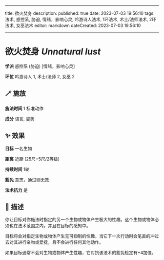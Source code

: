 
---
title: 欲火焚身
description: 
published: true
date: 2023-07-03 19:56:10
tags: 法术, 惑控系, 胁迫, 情绪，影响心灵, 吟游诗人法术, 1环法术, 术士/法师法术, 2环法术, 女巫法术
editor: markdown
dateCreated: 2023-07-03 19:56:10

---

# **欲火焚身** *Unnatural lust*

**学派** 惑控系 (胁迫) \[情绪，影响心灵\] 

**环位** 吟游诗人 1, 术士/法师 2, 女巫 2

## 🪄 施放

**施法时间** 1 标准动作

**成分** 语言, 姿势

## ✨ 效果 

**目标** 一名生物 

**距离** 近距 (25尺+5尺/2等级)  

**持续时间** 1轮 

**豁免** 意志，通过则无效

**法术抗力** 是

## 📖 描述

你让目标对你施法时指定的另一个生物或物体产生极大的性趣。这个生物或物体必须也在法术范围之内，并且在目标的感知中。

目标将会对指定生物或物体产生无可抑制的性趣，当它下一次行动时会笔直的冲过去对其进行亲吻或爱抚，且不会进行任何其他动作。

如果目标通常不会对生物或物体产生性趣，它对抗该法术的豁免检定有+4加值。
    